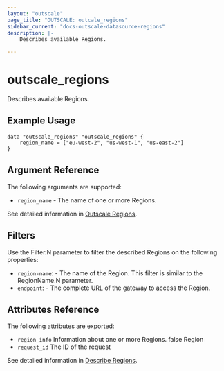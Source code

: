 ```yaml
---
layout: "outscale"
page_title: "OUTSCALE: outcale_regions"
sidebar_current: "docs-outscale-datasource-regions"
description: |-
    Describes available Regions.

---
```


# outscale_regions

Describes available Regions.

## Example Usage

```hcl
data "outscale_regions" "outscale_regions" {
    region_name = ["eu-west-2", "us-west-1", "us-east-2"]
}
```

## Argument Reference

The following arguments are supported:
	 
* `region_name` -	The name of one or more Regions.

See detailed information in [Outscale Regions](https://wiki.outscale.net/display/DOCU/Getting+Information+About+Your+Instances).

## Filters

Use the Filter.N parameter to filter the described Regions on the following properties:

* `region-name`: - The name of the Region. This filter is similar to the RegionName.N parameter.
* `endpoint`: -	The complete URL of the gateway to access the Region.	


## Attributes Reference

The following attributes are exported:

* `region_info`	Information about one or more Regions.	false	Region
* `request_id`	The ID of the request


See detailed information in [Describe Regions](http://docs.outscale.com/api_fcu/operations/Action_DescribeRegions_get.html#_api_fcu-action_describeregions_get).
